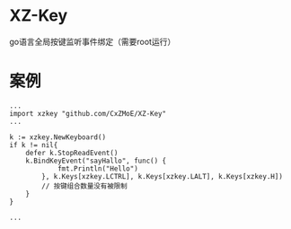 # XZ-Key
go语言全局按键监听事件绑定（需要root运行）

# 案例
``` golang
...
import xzkey "github.com/CxZMoE/XZ-Key"
...

k := xzkey.NewKeyboard()
if k != nil{
    defer k.StopReadEvent()
    k.BindKeyEvent("sayHallo", func() {
			fmt.Println("Hello")
        }, k.Keys[xzkey.LCTRL], k.Keys[xzkey.LALT], k.Keys[xzkey.H])
        // 按键组合数量没有被限制
    }
}

...

```